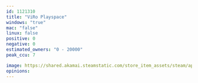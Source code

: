 ```yaml
---
id: 1121310
title: "ViRo Playspace"
windows: "true"
mac: "false"
linux: false
positive: 0
negative: 0
estimated_owners: "0 - 20000"
peak_ccu: 7

image: https://shared.akamai.steamstatic.com/store_item_assets/steam/apps/1121310/header.jpg?t=1683593016
opinions:
---
```

